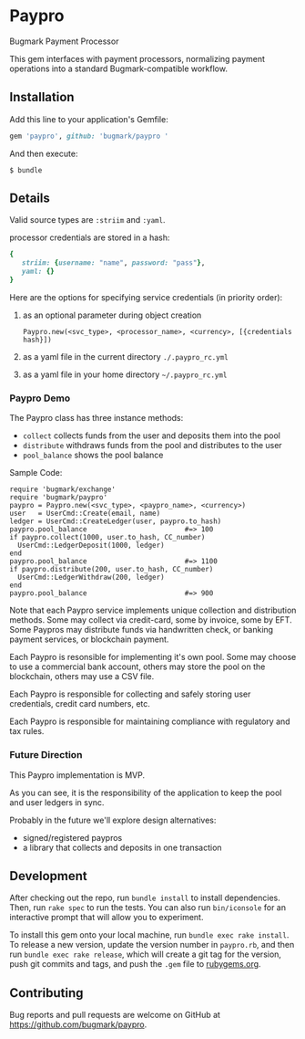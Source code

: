 # Paypro

Bugmark Payment Processor

This gem interfaces with payment processors, normalizing
payment operations into a standard Bugmark-compatible
workflow.

## Installation

Add this line to your application's Gemfile:

```ruby
gem 'paypro', github: 'bugmark/paypro '
```

And then execute:

    $ bundle
    
## Details

Valid source types are `:striim` and `:yaml`.

processor credentials are stored in a hash:
   
```ruby
{
   striim: {username: "name", password: "pass"}, 
   yaml: {} 
}
```

Here are the options for specifying service credentials
(in priority order):

1) as an optional parameter during object creation 

    `Paypro.new(<svc_type>, <processor_name>, <currency>, [{credentials hash}])`
  
2) as a yaml file in the current directory `./.paypro_rc.yml`
3) as a yaml file in your home directory `~/.paypro_rc.yml`

### Paypro Demo

The Paypro class has three instance methods:

- `collect`
  collects funds from the user and deposits them into the pool
- `distribute`
  withdraws funds from the pool and distributes to the user
- `pool_balance`
  shows the pool balance
  
Sample Code:
  
    require 'bugmark/exchange'
    require 'bugmark/paypro'  
    paypro = Paypro.new(<svc_type>, <paypro_name>, <currency>)
    user   = UserCmd::Create(email, name)
    ledger = UserCmd::CreateLedger(user, paypro.to_hash)
    paypro.pool_balance                        #=> 100
    if paypro.collect(1000, user.to_hash, CC_number)
      UserCmd::LedgerDeposit(1000, ledger)
    end
    paypro.pool_balance                        #=> 1100
    if paypro.distribute(200, user.to_hash, CC_number)
      UserCmd::LedgerWithdraw(200, ledger)
    end
    paypro.pool_balance                        #=> 900

Note that each Paypro service implements unique collection
and distribution methods.  Some may collect via credit-card,
some by invoice, some by EFT.  Some Paypros may distribute
funds via handwritten check, or banking payment services, 
or blockchain payment.

Each Paypro is resonsible for implementing it's own pool.
Some may choose to use a commercial bank account, others may
store the pool on the blockchain, others may use a CSV file.

Each Paypro is responsible for collecting and safely 
storing user credentials, credit card numbers, etc.

Each Paypro is responsible for maintaining compliance with
regulatory and tax rules.

### Future Direction

This Paypro implementation is MVP.

As you can see, it is the responsibility of the application
to keep the pool and user ledgers in sync.

Probably in the future we'll explore design alternatives:
- signed/registered paypros
- a library that collects and deposits in one transaction

## Development

After checking out the repo, run `bundle install`
to install dependencies. Then, run `rake spec` to
run the tests. You can also run `bin/iconsole` for
an interactive prompt that will allow you to
experiment.

To install this gem onto your local machine, run
`bundle exec rake install`. To release a new
version, update the version number in `paypro.rb`,
and then run `bundle exec rake release`, which
will create a git tag for the version, push git
commits and tags, and push the `.gem` file to
[rubygems.org](https://rubygems.org).

## Contributing

Bug reports and pull requests are welcome on
GitHub at https://github.com/bugmark/paypro.
